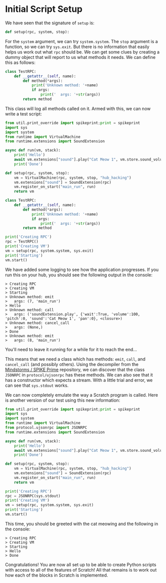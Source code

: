# Initial Script Setup

We have seen that the signature of `setup` is:

```python
def setup(rpc, system, stop):
```

For the `system` argument, we can try `system.system`.  The `stop` argument is a function, so we can try `sys.exit`.  But there is no information that easily helps us work out what `rpc` should be.  We can get some clues by creating a dummy object that will report to us what methods it needs.  We can define this as follows:

```python
class TestRPC:
    def __getattr__(self, name):
        def method(*args):
            print('Unknown method: '+name)
            if args:
                print('  args: '+str(args))
        return method
```

This class will log all methods called on it.  Armed with this, we can now write a test script:

```python
from util.print_override import spikeprint;print = spikeprint
import sys
import system
from runtime import VirtualMachine
from runtime.extensions import SoundExtension

async def run(vm, stack):
    print('Hello')
    await vm.extensions["sound"].play("Cat Meow 1", vm.store.sound_volume(), vm.store.sound_pitch(), vm.store.sound_pan(), wait=True)
    print('Done')

def setup(rpc, system, stop):
    vm = VirtualMachine(rpc, system, stop, "hub_hacking")
    vm.extensions["sound"] = SoundExtension(rpc)
    vm.register_on_start("main_run", run)
    return vm

class TestRPC:
    def __getattr__(self, name):
        def method(*args):
            print('Unknown method: '+name)
            if args:
                print('  args: '+str(args))
        return method

print('Creating RPC')
rpc = TestRPC()
print('Creating VM')
vm = setup(rpc, system.system, sys.exit)
print('Starting')
vm.start()
```

We have added some logging to see how the application progresses.  If you run this on your hub, you should see the following output in the console:

```
> Creating RPC
> Creating VM
> Starting
> Unknown method: emit
>   args: (7, 'main_run')
> Hello
> Unknown method: call
>   args: ('soundExtension.play', {'wait':True, 'volume':100, 'pitch':0, 'sound':'Cat Meow 1', 'pan':0}, <closure>)
> Unknown method: cancel_call
>   args: (None,)
> Done
> Unknown method: emit
>   args: (8, 'main_run')
```

You'll need to leave it running for a while for it to reach the end...

This means that we need a class which has methods: `emit`, `call`, and `cancel_call` (and possibly others).  Using the decompiler from the [Mindstorms / SPIKE Prime](https://github.com/gpdaniels/spike-prime) repository, we can discover that the class `JSONRPC` in `protocol/ujsonrpc` has these methods.  We can also see that it has a constructor which expects a stream.  With a little trial and error, we can see that `sys.stdout` works.

We can now completely emulate the way a Scratch program is called.  Here is another version of our test using this new information:

```python
from util.print_override import spikeprint;print = spikeprint
import sys
import system
from runtime import VirtualMachine
from protocol.ujsonrpc import JSONRPC
from runtime.extensions import SoundExtension

async def run(vm, stack):
    print('Hello')
    await vm.extensions["sound"].play("Cat Meow 1", vm.store.sound_volume(), vm.store.sound_pitch(), vm.store.sound_pan(), wait=True)
    print('Done')

def setup(rpc, system, stop):
    vm = VirtualMachine(rpc, system, stop, "hub_hacking")
    vm.extensions["sound"] = SoundExtension(rpc)
    vm.register_on_start("main_run", run)
    return vm

print('Creating RPC')
rpc = JSONRPC(sys.stdout)
print('Creating VM')
vm = setup(rpc, system.system, sys.exit)
print('Starting')
vm.start()
```

This time, you should be greeted with the cat meowing and the following in the console:

```
> Creating RPC
> Creating VM
> Starting
> Hello
> Done
```

Congratulations!  You are now all set up to be able to create Python scripts with access to all of the features of Scratch!  All that remains is to work out how each of the blocks in Scratch is implemented.
